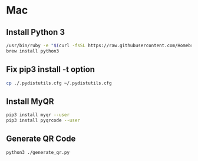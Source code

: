 # Mac

## Install Python 3

```bash
/usr/bin/ruby -e "$(curl -fsSL https://raw.githubusercontent.com/Homebrew/install/master/install)"
brew install python3
```

## Fix pip3 install <module> -t option
```bash
cp ./.pydistutils.cfg ~/.pydistutils.cfg
```

## Install MyQR

```bash
pip3 install myqr --user
pip3 install pyqrcode --user
```

## Generate QR Code

```bash
python3 ./generate_qr.py 
```
